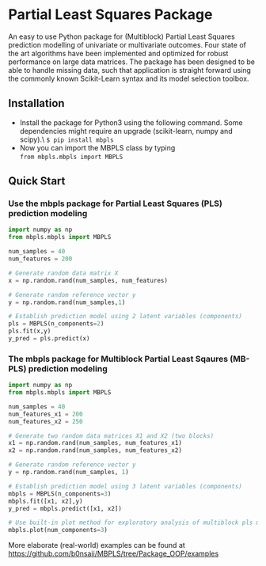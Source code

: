 # Partial Least Squares Package

An easy to use Python package for (Multiblock) Partial Least Squares prediction modelling of univariate or multivariate outcomes. Four state of the art algorithms have been implemented and optimized for robust performance on large data matrices. The package has been designed to be able to handle missing data, such that application is straight forward using the commonly known Scikit-Learn syntax and its model selection toolbox.   

## Installation

* Install the package for Python3 using the following command. Some dependencies might require an upgrade (scikit-learn, numpy and scipy).\ 
`$ pip install mbpls`
* Now you can import the MBPLS class by typing\
`from mbpls.mbpls import MBPLS`

## Quick Start

### Use the mbpls package for Partial Least Squares (PLS) prediction modeling

```python
import numpy as np
from mbpls.mbpls import MBPLS

num_samples = 40
num_features = 200

# Generate random data matrix X
x = np.random.rand(num_samples, num_features)

# Generate random reference vector y
y = np.random.rand(num_samples,1)

# Establish prediction model using 2 latent variables (components)
pls = MBPLS(n_components=2)
pls.fit(x,y)
y_pred = pls.predict(x)
```

### The mbpls package for Multiblock Partial Least Sqaures (MB-PLS) prediction modeling

```python
import numpy as np
from mbpls.mbpls import MBPLS

num_samples = 40
num_features_x1 = 200
num_features_x2 = 250

# Generate two random data matrices X1 and X2 (two blocks)
x1 = np.random.rand(num_samples, num_features_x1)
x2 = np.random.rand(num_samples, num_features_x2)

# Generate random reference vector y
y = np.random.rand(num_samples, 1)

# Establish prediction model using 3 latent variables (components)
mbpls = MBPLS(n_components=3)
mbpls.fit([x1, x2],y)
y_pred = mbpls.predict([x1, x2])

# Use built-in plot method for exploratory analysis of multiblock pls models
mbpls.plot(num_components=3)
```

More elaborate (real-world) examples can be found at https://github.com/b0nsaii/MBPLS/tree/Package_OOP/examples

